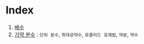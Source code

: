 # Index
1. [배수](1_Multiple.md)
2. [기약 분수](2_IrreducibleFraction.md) : `단위 분수`, `최대공약수`, `유클리드 호제법`, `약분`, `약수`